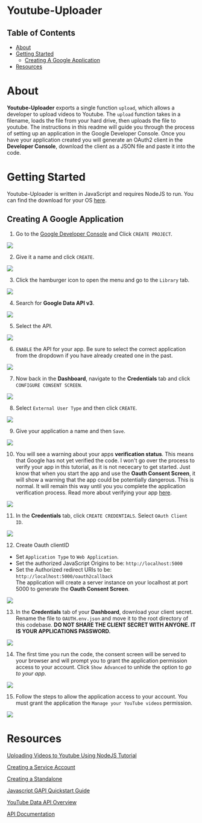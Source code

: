 # Youtube-Uploader

## Table of Contents

- [About](#about)
- [Getting Started](#getting_started)
    - [Creating A Google Application](#create_app)
- [Resources](#resources)


# About <a name = "about"></a>

__Youtube-Uploader__ exports a single function `upload`, which allows a developer to upload videos to Youtube. The `upload` function takes in a filename, loads the file from your hard drive, then uploads the file to youtube. The instructions in this readme will guide you through the process of setting up an application in the Google Developer Console. Once you have your application created you will generate an OAuth2 client in the __Developer Console__, download the client as a JSON file and paste it into the code.

# Getting Started <a name = "getting_started"></a>


Youtube-Uploader is written in JavaScript and requires NodeJS to run. You can find the download for your OS [here](https://nodejs.org/en/download/).


## Creating A Google Application <a name = "create_app"></a>



1. Go to the [Google Developer Console](https://console.developers.google.com/project) and Click `CREATE PROJECT`.
<img src="https://i.imgur.com/9gBypeJ.png"/>

2. Give it a name and click `CREATE`.
<img src="https://imgur.com/SuSoOsi.png"/>

3. Click the hamburger icon to open the menu and go to the `Library` tab.
<img src="https://imgur.com/GIALifM.png"/>

4. Search for __Google Data API v3__.
<img src="https://imgur.com/SOrDtJK.png"/>

5. Select the API.
<img src="https://imgur.com/iGLCqeO.png"/>

6. `ENABLE` the API for your app. Be sure to select the correct application from the dropdown if you have already created one in the past.
<img src="https://imgur.com/4VCwvVV.png"/>

7. Now back in the __Dashboard__, navigate to the __Credentials__ tab and click `CONFIGURE CONSENT SCREEN`. 
<img src="https://imgur.com/6eC0eHk.png"/>

8. Select `External User Type` and then click `CREATE`. 
<img src="https://imgur.com/oXXXNfI.png"/>

9. Give your application a name and then `Save`. 
<img src="https://imgur.com/cjk4sj5.png"/>

10. You will see a warning about your apps __verification status__. This means that Google has not yet verified the code. I won't go over the process to verify your app in this tutorial, as it is not nececary to get started. Just know that when you start the app and use the __Oauth Consent Screen__, it will show a warning that the app could be potentially dangerous. This is normal. It will remain this way until you you complete the application verification process. Read more about verifying your app [here](https://developers.google.com/apps-script/guides/client-verification).
<img src="https://imgur.com/KvNNwXb.png"/>


11. In the __Credentials__ tab, click `CREATE CREDENTIALS`. Select `OAuth Client ID`.
<img src="https://imgur.com/Bv7P6y4.png"/>

12. Create Oauth clientID
- Set `Application Type` to `Web Application`.
- Set the authorized JavaScript Origins to be: `http://localhost:5000`
- Set the Authorized redirect URIs to be: `http://localhost:5000/oauth2callback`\
The application will create a server instance on your localhost at port 5000 to generate the __Oauth Consent Screen__.
<img src="https://imgur.com/kEHxP9e.png"/>

13. In the __Credentials__ tab of your __Dashboard__, download your client secret. Rename the file to `OAUTH.env.json` and move it to the root directory of this codebase.
__DO NOT SHARE THE CLIENT SECRET WITH ANYONE. IT IS YOUR APPLICATIONS PASSWORD.__ 
<img src="https://imgur.com/upgyYzI.png"/>


14. The first time you run the code, the consent screen will be served to your browser and will prompt you to grant the application permission access to your account. Click `Show Advanced` to unhide the option to *go to your app*.
<img src="https://imgur.com/QJqxzmA.png"/>

15. Follow the steps to allow the application access to your account. You must grant the application the `Manage your YouTube videos` permission.
<img src="https://imgur.com/SvUtyEk.png"/>




# Resources <a name="resources"></a>
[Uploading Videos to Youtube Using NodeJS Tutorial](https://www.codementor.io/@johnnyb/uploading-videos-to-youtube-with-nodejs-google-api-du107ynot)

[Creating a Service Account](https://developers.google.com/api-client-library/dotnet/guide/aaa_oauth#service-account)

[Creating a Standalone](https://developers.google.com/youtube/v3/guides/moving_to_oauth#standalone)

[Javascript GAPI Quickstart Guide](https://developers.google.com/youtube/v3/quickstart/js)

[YouTube Data API Overview](https://developers.google.com/youtube/v3/getting-started)

[API Documentation](https://developers.google.com/youtube/v3/docs/)
